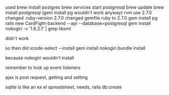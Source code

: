used
 brew install postgres
 brew services start postgresql
 brew update
 brew install postgresql (gem install pg wouldn't work anyway)
  rvm use 2.7.0
 changed .ruby-version 2.7.0
 changed gemfile ruby to 2.7.0
 gem install pg
 rails new CardFight-backend --api --database=postgresql
 gem install nokogiri -v '1.6.2.1' | grep libxml

didn't work 

so then did 
xcode-select --install
gem install nokogiri
bundle install

 because nokogiri wouldn't install

 remember to look up event listeners

 ajax is post request, getting and setting

 sqlite is like an ex el spreadsheet, needs, rails db:create